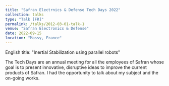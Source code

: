 ```yaml
---
title: "Safran Electrnics & Defense Tech Days 2022"
collection: talks
type: "Talk [FR]"
permalink: /talks/2012-03-01-talk-1
venue: "Safran Electronics & Defense"
date: 2022-09-15
location: "Massy, France"
---
```


English title: "Inertial Stabilization using parallel robots"

The Tech Days are an annual meeting for all the employees of Safran whose goal is to present innovative, disruptive ideas to improve the current products of Safran. I had the opportunity to talk about my subject and the on-going works.
